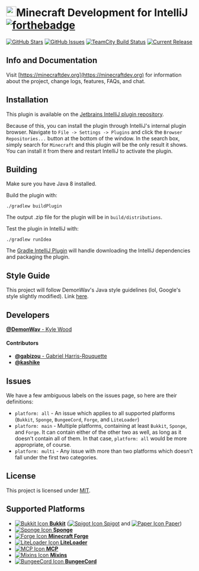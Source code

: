 <a href="https://minecraftdev.org/"><img src="https://minecraftdev.org/assets/icon.svg" height="27" width="27"></img></a>Minecraft Development for IntelliJ [![forthebadge](http://forthebadge.com/images/badges/made-with-crayons.svg)](http://forthebadge.com)
==========================================================================================================================================
[![GitHub Stars](https://img.shields.io/github/stars/DemonWav/MinecraftDev.svg?style=flat-square)](https://github.com/DemonWav/MinecraftDev/stargazers) [![GitHub Issues](https://img.shields.io/github/issues/DemonWav/MinecraftDev.svg?style=flat-square)](https://github.com/DemonWav/MinecraftDev/issues) [![TeamCity Build Status](https://img.shields.io/teamcity/http/ci.demonwav.com/s/MinecraftDev_Build.svg?style=flat-square)](https://ci.demonwav.com/viewType.html?buildTypeId=MinecraftDev_Build) [![Current Release](https://img.shields.io/badge/release-2016.2--0.3.2-orange.svg?style=flat-square)](https://plugins.jetbrains.com/plugin/8327)

Info and Documentation
----------------------

Visit [https://minecraftdev.org](https://minecraftdev.org) for information about the project, change logs, features, FAQs, and chat.

Installation
------------

This plugin is available on the [Jetbrains IntelliJ plugin repository](https://plugins.jetbrains.com/plugin/8327).

Because of this, you can install the plugin through IntelliJ's internal plugin browser. Navigate to
`File -> Settings -> Plugins` and click the `Browser Repositories...` button at the bottom of the window. In the search
box, simply search for `Minecraft` and this plugin will be the only result it shows. You can install it from there and
restart IntelliJ to activate the plugin.

Building
--------

Make sure you have Java 8 installed.

Build the plugin with:

`./gradlew buildPlugin`

The output .zip file for the plugin will be in `build/distributions`.

Test the plugin in IntelliJ with:

`./gradlew runIdea`

The [Gradle IntelliJ Plugin](https://github.com/JetBrains/gradle-intellij-plugin)
will handle downloading the IntelliJ dependencies and packaging the
plugin.

Style Guide
-----------

This project will follow DemonWav's Java style guidelines (lol, Google's
style slightly modified). Link [here](http://www.demonwav.com/style).

Developers
----------

[**@DemonWav** - Kyle Wood](https://github.com/DemonWav)

#### **Contributors**

- [**@gabizou** - Gabriel Harris-Rouquette](https://github.com/gabizou)
- [**@kashike**](https://github.com/kashike)

Issues
------

We have a few ambiguous labels on the issues page, so here are their definitions:
* `platform: all` - An issue which applies to all supported platforms (`Bukkit`, `Sponge`, `BungeeCord`, `Forge`, and `LiteLoader`)
* `platform: main` - Multiple platforms, containing at least `Bukkit`, `Sponge`, and `Forge`. It can contain either of the other two as
  well, as long as it doesn't contain all of them. In that case, `platform: all` would be more appropriate, of course.
* `platform: multi` - Any issue with more than two platforms which doesn't fall under the first two categories.

License
-------

This project is licensed under [MIT](license.txt).

Supported Platforms
-------------------

- [![Bukkit Icon](https://github.com/DemonWav/MinecraftDev/raw/master/src/main/resources/assets/icons/platform/Bukkit.png) **Bukkit**](https://hub.spigotmc.org/stash/projects/SPIGOT/repos/bukkit/browse) ([![Spigot Icon](https://github.com/DemonWav/MinecraftDev/raw/master/src/main/resources/assets/icons/platform/Spigot.png) Spigot](https://spigotmc.org/) and [![Paper Icon](https://github.com/DemonWav/MinecraftDev/raw/master/src/main/resources/assets/icons/platform/Paper.png) Paper](https://paper.emc.gs))
- [![Sponge Icon](https://github.com/DemonWav/MinecraftDev/raw/master/src/main/resources/assets/icons/platform/Sponge_dark.png) **Sponge**](https://www.spongepowered.org/)
- [![Forge Icon](https://github.com/DemonWav/MinecraftDev/raw/master/src/main/resources/assets/icons/platform/Forge.png) **Minecraft Forge**](http://minecraftforge.net/forum)
- [![LiteLoader Icon](https://github.com/DemonWav/MinecraftDev/raw/master/src/main/resources/assets/icons/platform/LiteLoader.png) **LiteLoader**](http://www.liteloader.com/)
- [![MCP Icon](https://github.com/DemonWav/MinecraftDev/raw/master/src/main/resources/assets/icons/platform/MCP.png) **MCP**](http://www.modcoderpack.com/)
- [![Mixins Icon](https://github.com/DemonWav/MinecraftDev/raw/master/src/main/resources/assets/icons/platform/Mixins_dark.png) **Mixins**](https://github.com/SpongePowered/Mixin)
- [![BungeeCord Icon](https://github.com/DemonWav/MinecraftDev/raw/master/src/main/resources/assets/icons/platform/BungeeCord.png) **BungeeCord**](https://www.spigotmc.org/wiki/bungeecord/)
